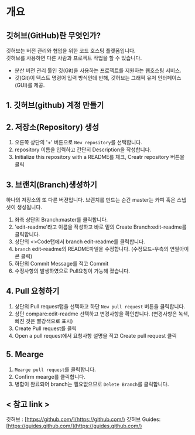 # 개요

## 깃허브(GitHub)란 무엇인가?
깃허브는 버전 관리와 협업을 위한 코드 호스팅 플랫폼입니다.  
깃허브를 사용하면 다른 사람과 프로젝트 작업을 할 수 있습니다.  

* 분산 버전 관리 툴인 깃(Git)을 사용하는 프로젝트를 지원하는 웹호스팅 서비스.
* 깃(Git)이 텍스트 명령어 입력 방식인데 반해, 깃허브는 그래픽 유저 인터페이스(GUI)를 제공.

## 1. 깃허브(github) 계정 만들기  

## 2. 저장소(Repository) 생성 
1. 오른쪽 상단의 '+' 버튼으로 `New repository`를 선택합니다.
2. repository 이름을 입력하고 간단히 Description을 작성합니다.
3. Initialize this repository with a README를 체크, Creatr repository 버튼을 클릭

## 3. 브랜치(Branch)생성하기
하나의 저장소의 또 다른 버젼입니다.
브랜치를 만드는 순간 master는 카피 혹은 스냅샷이 생성됩니다. 
1. 좌측 상단의 Branch:master를 클릭합니다.
2. 'edit-readme'라고 이름을 작성하고 바로 밑의 Create Branch:edit-readme를 클릭합니다.
4. 상단의 <>Code탭에서 branch edit-readme를 클릭합니다.
5. `branch` edit-readme의 README파일을 수정합니다. (수정모드-우측의 연필아이콘 클릭)
6. 하단의 Commit Message를 적고 Commit 
7. 수정사항의 발생하였으로 Pull요청이 가능해 졌습니다.

## 4. Pull 요청하기
1. 상단의 Pull request탭을 선택하고 하단 `New pull request` 버튼을 클릭합니다.  
2. 상단 compare:edit-readme 선택하고 변경사항을 확인합니다. (변경사항은 녹색,빠진 것은 빨강색으로 표시)
3. Create Pull request를 클릭
4. Open a pull request에서 요청사항 설명을 적고 Create pull request 클릭

## 5. Mearge 
1. `Mearge pull request`를 클릭합니다.
2. Confirm mearge를 클릭합니다.
3. 병합이 완료되어 branch는 필요없으므로 `Delete Branch`를 클릭합니다. 

## < 참고 link > 
깃허브 : [https://github.com/](https://github.com/)
깃허브 Guides: [https://guides.github.com/](https://guides.github.com/)

